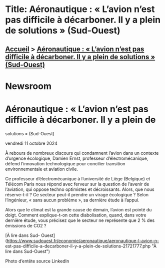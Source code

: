 # Title: Aéronautique : « L’avion n’est pas difficile à décarboner. Il y a plein de solutions » (Sud-Ouest)

## [Accueil](https://www.telecom-paris.fr "https://www.telecom-paris.fr") > [Aéronautique : « L’avion n’est pas difficile à décarboner. Il y a plein de solutions » (Sud-Ouest)](https://www.telecom-paris.fr/aeronautique-decarbonee-solutions-sud-ouest)

[](https://www.telecom-paris.fr/fr/accueil)

# Newsroom

# Aéronautique : « L’avion n’est pas difficile à décarboner. Il y a plein de
solutions » (Sud-Ouest)

vendredi 11 octobre 2024

À rebours de nombreux discours qui condamnent l’avion dans un contexte
d’urgence écologique, Damien Ernst, professeur d’électromécanique, défend
l’innovation technologique pour concilier transition environnementale et
aviation civile.

Ce professeur d’électromécanique à l’université de Liège (Belgique) et Télécom
Paris nous répond avec ferveur sur la question de l’avenir de l’aviation, qui
oppose techno optimistes et décroissants. Alors, que nous réserve-t-il ? Ce
secteur peut-il prendre un virage écologique ? Selon l’ingénieur, « sans aucun
problème », sa dernière étude à l’appui.

Alors que le climat est la grande cause de demain, l’avion est pointé du
doigt. Comment explique-t-on cette diabolisation, quand, dans votre dernière
étude, vous précisez que le secteur ne représente que 2 % des émissions de CO2
?

[À lire dans Sud-
Ouest](https://www.sudouest.fr/economie/aeronautique/aeronautique-l-avion-n-
est-pas-difficile-a-decarboner-il-y-a-plein-de-solutions-21721777.php "À lire
dans Sud-Ouest")

Photo d’entête source LinkedIn

